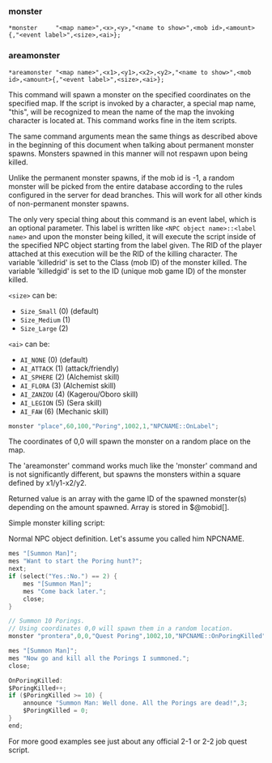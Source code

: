 ### monster
```
*monster     "<map name>",<x>,<y>,"<name to show>",<mob id>,<amount>{,"<event label>",<size>,<ai>};
```
### areamonster
```
*areamonster "<map name>",<x1>,<y1>,<x2>,<y2>,"<name to show>",<mob id>,<amount>{,"<event label>",<size>,<ai>};
```

This command will spawn a monster on the specified coordinates on the specified
map. If the script is invoked by a character, a special map name, "this", will
be recognized to mean the name of the map the invoking character is located at.
This command works fine in the item scripts.

The same command arguments mean the same things as described above in the
beginning of this document when talking about permanent monster spawns. Monsters
spawned in this manner will not respawn upon being killed.

Unlike the permanent monster spawns, if the mob id is -1, a random monster will
be picked from the entire database according to the rules configured in the
server for dead branches. This will work for all other kinds of non-permanent
monster spawns.

The only very special thing about this command is an event label, which is an
optional parameter. This label is written like `<NPC object name>::<label name>`
and upon the monster being killed, it will execute the script inside of the
specified NPC object starting from the label given. The RID of the player
attached at this execution will be the RID of the killing character.
The variable 'killedrid' is set to the Class (mob ID) of the monster killed.
The variable 'killedgid' is set to the ID (unique mob game ID) of the monster killed.

`<size>` can be:
* `Size_Small`	(0)		(default)
* `Size_Medium`	(1)
* `Size_Large`	(2)

`<ai>` can be:
* `AI_NONE`		(0)		(default)
* `AI_ATTACK`	(1)		(attack/friendly)
* `AI_SPHERE`	(2)		(Alchemist skill)
* `AI_FLORA`	(3)		(Alchemist skill)
* `AI_ZANZOU`	(4)		(Kagerou/Oboro skill)
* `AI_LEGION`	(5)		(Sera skill)
* `AI_FAW`		(6)		(Mechanic skill)

```c
monster "place",60,100,"Poring",1002,1,"NPCNAME::OnLabel";
```

The coordinates of 0,0 will spawn the monster on a random place on the map.

The 'areamonster' command works much like the 'monster' command and is not
significantly different, but spawns the monsters within a square defined by
x1/y1-x2/y2.

Returned value is an array with the game ID of the spawned monster(s) depending
on the amount spawned. Array is stored in $@mobid[].

Simple monster killing script:

Normal NPC object definition. Let's assume you called him NPCNAME.

```c
mes "[Summon Man]";
mes "Want to start the Poring hunt?";
next;
if (select("Yes.:No.") == 2) {
    mes "[Summon Man]";
    mes "Come back later.";
    close;
}

// Summon 10 Porings.
// Using coordinates 0,0 will spawn them in a random location.
monster "prontera",0,0,"Quest Poring",1002,10,"NPCNAME::OnPoringKilled";

mes "[Summon Man]";
mes "Now go and kill all the Porings I summoned.";
close;

OnPoringKilled:
$PoringKilled++;
if ($PoringKilled >= 10) {
    announce "Summon Man: Well done. All the Porings are dead!",3;
    $PoringKilled = 0;
}
end;
```

For more good examples see just about any official 2-1 or 2-2 job quest script.
